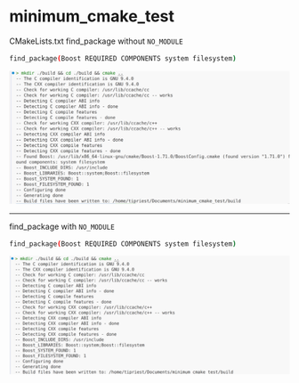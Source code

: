 # minimum_cmake_test


CMakeLists.txt
find_package without `NO_MODULE`
```bash
find_package(Boost REQUIRED COMPONENTS system filesystem)
```
![1755057303616](image/README/1755057303616.png)

---
find_package with `NO_MODULE`
```bash
find_package(Boost REQUIRED COMPONENTS system filesystem)
```
![1755058201049](image/README/1755058201049.png)